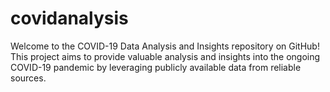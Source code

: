 # covidanalysis
Welcome to the COVID-19 Data Analysis and Insights repository on GitHub! This project aims to provide valuable analysis and insights into the ongoing COVID-19 pandemic by leveraging publicly available data from reliable sources.
